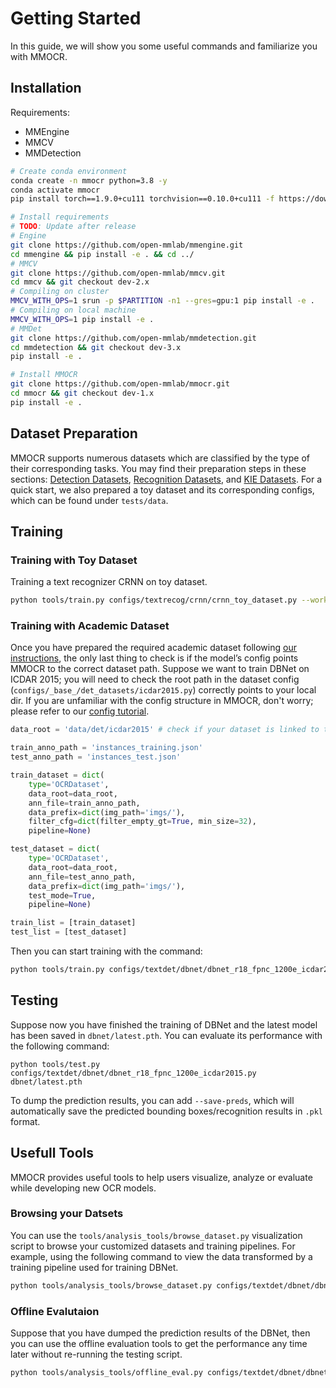 # Getting Started

In this guide, we will show you some useful commands and familiarize you with MMOCR.

## Installation

Requirements:
- MMEngine
- MMCV
- MMDetection

```bash
# Create conda environment
conda create -n mmocr python=3.8 -y
conda activate mmocr
pip install torch==1.9.0+cu111 torchvision==0.10.0+cu111 -f https://download.pytorch.org/whl/torch_stable.html

# Install requirements
# TODO: Update after release
# Engine
git clone https://github.com/open-mmlab/mmengine.git
cd mmengine && pip install -e . && cd ../
# MMCV
git clone https://github.com/open-mmlab/mmcv.git
cd mmcv && git checkout dev-2.x
# Compiling on cluster
MMCV_WITH_OPS=1 srun -p $PARTITION -n1 --gres=gpu:1 pip install -e .
# Compiling on local machine
MMCV_WITH_OPS=1 pip install -e .
# MMDet
git clone https://github.com/open-mmlab/mmdetection.git
cd mmdetection && git checkout dev-3.x
pip install -e .

# Install MMOCR
git clone https://github.com/open-mmlab/mmocr.git
cd mmocr && git checkout dev-1.x
pip install -e .
```

## Dataset Preparation

MMOCR supports numerous datasets which are classified by the type of their corresponding tasks. You may find their preparation steps in these sections: [Detection Datasets](https://mmocr.readthedocs.io/en/latest/datasets/det.html), [Recognition Datasets](https://mmocr.readthedocs.io/en/latest/datasets/recog.html), and [KIE Datasets](https://mmocr.readthedocs.io/en/latest/datasets/kie.html). For a quick start, we also prepared a toy dataset and its corresponding configs, which can be found under `tests/data`.

## Training

### Training with Toy Dataset

Training a text recognizer CRNN on toy dataset.

```bash
python tools/train.py configs/textrecog/crnn/crnn_toy_dataset.py --work-dir crnn
```

### Training with Academic Dataset

Once you have prepared the required academic dataset following [our instructions](https://mmocr.readthedocs.io/en/latest/datasets/det.html), the only last thing to check is if the model’s config points MMOCR to the correct dataset path. Suppose we want to train DBNet on ICDAR 2015; you will need to check the root path in the dataset config (`configs/_base_/det_datasets/icdar2015.py`) correctly points to your local dir. If you are unfamiliar with the config structure in MMOCR, don't worry; please refer to our [config tutorial]().

```python
data_root = 'data/det/icdar2015' # check if your dataset is linked to this path

train_anno_path = 'instances_training.json'
test_anno_path = 'instances_test.json'

train_dataset = dict(
    type='OCRDataset',
    data_root=data_root,
    ann_file=train_anno_path,
    data_prefix=dict(img_path='imgs/'),
    filter_cfg=dict(filter_empty_gt=True, min_size=32),
    pipeline=None)

test_dataset = dict(
    type='OCRDataset',
    data_root=data_root,
    ann_file=test_anno_path,
    data_prefix=dict(img_path='imgs/'),
    test_mode=True,
    pipeline=None)

train_list = [train_dataset]
test_list = [test_dataset]
```

Then you can start training with the command:

```bash
python tools/train.py configs/textdet/dbnet/dbnet_r18_fpnc_1200e_icdar2015.py --work-dir dbnet
```

## Testing

Suppose now you have finished the training of DBNet and the latest model has been saved in `dbnet/latest.pth`. You can evaluate its performance with the following command: 

```shell
python tools/test.py configs/textdet/dbnet/dbnet_r18_fpnc_1200e_icdar2015.py dbnet/latest.pth
```

To dump the prediction results, you can add `--save-preds`, which will automatically save the predicted bounding boxes/recognition results in `.pkl` format.

## Usefull Tools

MMOCR provides useful tools to help users visualize, analyze or evaluate while developing new OCR models.

### Browsing your Datsets

You can use the `tools/analysis_tools/browse_dataset.py` visualization script to browse your customized datasets and training pipelines. For example, using the following command to view the data transformed by a training pipeline used for training DBNet.

```bash
python tools/analysis_tools/browse_dataset.py configs/textdet/dbnet/dbnet_r18_fpnc_1200e_icdar2015.py --output-dir ./vis_dbnet_ic15
```

### Offline Evalutaion

Suppose that you have dumped the prediction results of the DBNet, then you can use the offline evaluation tools to get the performance any time later without re-running the testing script.

```bash
python tools/analysis_tools/offline_eval.py configs/textdet/dbnet/dbnet_r18_fpnc_1200e_icdar2015.py path/to/results/dbnet_predictions.pkl
```